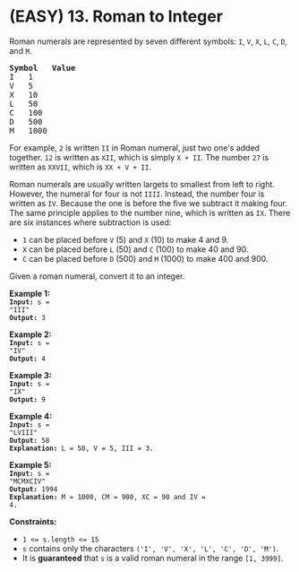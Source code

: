 # (EASY) 13. Roman to Integer
Roman numerals are represented by seven different symbols: `I`, `V`, `X`, `L`, `C`, `D`, and `M`.

<pre>
<b>Symbol</b>   <b>Value</b>
I   1
V   5
X   10
L   50
C   100
D   500
M   1000
</pre>

For example, `2` is written `II` in Roman numeral, just two one's added together. `12` is written as `XII`, which is simply `X + II`. The number `27` is written as `XXVII`, which is `XX + V + II`.

Roman numerals are usually written largets to smallest from left to right. However, the numeral for four is not `IIII`. Instead, the number four is written as `IV`. Because the one is before the five we subtract it making four. The same principle applies to the number nine, which is written as `IX`. There are six instances where subtraction is used:

<ul>
    <li><code>1</code> can be placed before <code>V</code> (5) and <code>X</code> (10) to make 4 and 9.</li>
    <li><code>X</code> can be placed before <code>L</code> (50) and <code>C</code> (100) to make 40 and 90.</li>
    <li><code>C</code> can be placed before <code>D</code> (500) and <code>M</code> (1000) to make 400 and 900.</li>
</ul>

Given a roman numeral, convert it to an integer.

**Example 1:** <br>
    <code>**Input:** s = "III"</code> <br>
    <code>**Output:** 3</code> <br>

**Example 2:** <br>
    <code>**Input:** s = "IV"</code> <br>
    <code>**Output:** 4</code> <br>
    
**Example 3:** <br>
    <code>**Input:** s = "IX"</code> <br>
    <code>**Output:** 9</code> <br>

**Example 4:** <br>
    <code>**Input:** s = "LVIII"</code> <br>
    <code>**Output:** 58</code> <br>
    <code>**Explanation:** L = 50, V = 5, III = 3.</code>

**Example 5:** <br>
    <code>**Input:** s = "MCMXCIV"</code> <br>
    <code>**Output:** 1994</code> <br>
    <code>**Explanation:** M = 1000, CM = 900, XC = 90 and IV = 4.</code>

**Constraints:**
<ul>
    <li><code>1 <= s.length <= 15</code></li>
    <li><code>s</code> contains only the characters <code>('I', 'V', 'X', 'L', 'C', 'D', 'M')</code>.</li>
    <li>It is <strong>guaranteed</strong> that <code>s</code> is a valid roman numeral in the range <code>[1, 3999]</code>.</li>
</ul>